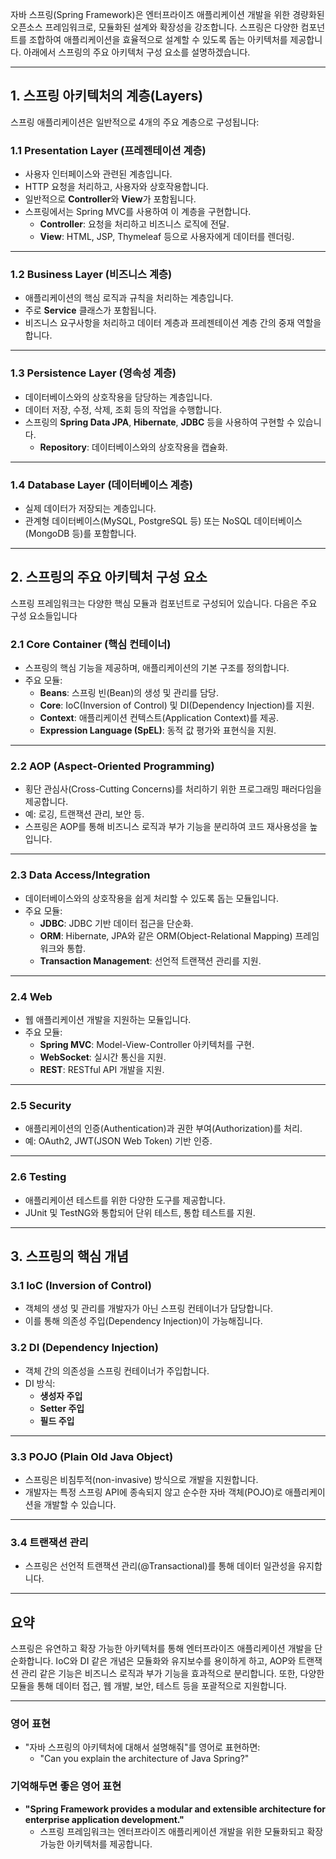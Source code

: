 자바 스프링(Spring Framework)은 엔터프라이즈 애플리케이션 개발을 위한 경량화된 오픈소스 프레임워크로, 모듈화된 설계와 확장성을 강조합니다. 스프링은 다양한 컴포넌트를 조합하여 애플리케이션을 효율적으로 설계할 수 있도록 돕는 아키텍처를 제공합니다. 아래에서 스프링의 주요 아키텍처 구성 요소를 설명하겠습니다.

---

## **1. 스프링 아키텍처의 계층(Layers)**

스프링 애플리케이션은 일반적으로 4개의 주요 계층으로 구성됩니다:

### **1.1 Presentation Layer (프레젠테이션 계층)**
- 사용자 인터페이스와 관련된 계층입니다.
- HTTP 요청을 처리하고, 사용자와 상호작용합니다.
- 일반적으로 **Controller**와 **View**가 포함됩니다.
- 스프링에서는 Spring MVC를 사용하여 이 계층을 구현합니다.
    - **Controller**: 요청을 처리하고 비즈니스 로직에 전달.
    - **View**: HTML, JSP, Thymeleaf 등으로 사용자에게 데이터를 렌더링.

---

### **1.2 Business Layer (비즈니스 계층)**
- 애플리케이션의 핵심 로직과 규칙을 처리하는 계층입니다.
- 주로 **Service** 클래스가 포함됩니다.
- 비즈니스 요구사항을 처리하고 데이터 계층과 프레젠테이션 계층 간의 중재 역할을 합니다.

---

### **1.3 Persistence Layer (영속성 계층)**
- 데이터베이스와의 상호작용을 담당하는 계층입니다.
- 데이터 저장, 수정, 삭제, 조회 등의 작업을 수행합니다.
- 스프링의 **Spring Data JPA**, **Hibernate**, **JDBC** 등을 사용하여 구현할 수 있습니다.
    - **Repository**: 데이터베이스와의 상호작용을 캡슐화.

---

### **1.4 Database Layer (데이터베이스 계층)**
- 실제 데이터가 저장되는 계층입니다.
- 관계형 데이터베이스(MySQL, PostgreSQL 등) 또는 NoSQL 데이터베이스(MongoDB 등)를 포함합니다.

---

## **2. 스프링의 주요 아키텍처 구성 요소**

스프링 프레임워크는 다양한 핵심 모듈과 컴포넌트로 구성되어 있습니다. 다음은 주요 구성 요소들입니다

### **2.1 Core Container (핵심 컨테이너)**
- 스프링의 핵심 기능을 제공하며, 애플리케이션의 기본 구조를 정의합니다.
- 주요 모듈:
    - **Beans**: 스프링 빈(Bean)의 생성 및 관리를 담당.
    - **Core**: IoC(Inversion of Control) 및 DI(Dependency Injection)를 지원.
    - **Context**: 애플리케이션 컨텍스트(Application Context)를 제공.
    - **Expression Language (SpEL)**: 동적 값 평가와 표현식을 지원.

---

### **2.2 AOP (Aspect-Oriented Programming)**
- 횡단 관심사(Cross-Cutting Concerns)를 처리하기 위한 프로그래밍 패러다임을 제공합니다.
- 예: 로깅, 트랜잭션 관리, 보안 등.
- 스프링은 AOP를 통해 비즈니스 로직과 부가 기능을 분리하여 코드 재사용성을 높입니다.

---

### **2.3 Data Access/Integration**
- 데이터베이스와의 상호작용을 쉽게 처리할 수 있도록 돕는 모듈입니다.
- 주요 모듈:
    - **JDBC**: JDBC 기반 데이터 접근을 단순화.
    - **ORM**: Hibernate, JPA와 같은 ORM(Object-Relational Mapping) 프레임워크와 통합.
    - **Transaction Management**: 선언적 트랜잭션 관리를 지원.

---

### **2.4 Web**
- 웹 애플리케이션 개발을 지원하는 모듈입니다.
- 주요 모듈:
    - **Spring MVC**: Model-View-Controller 아키텍처를 구현.
    - **WebSocket**: 실시간 통신을 지원.
    - **REST**: RESTful API 개발을 지원.

---

### **2.5 Security**
- 애플리케이션의 인증(Authentication)과 권한 부여(Authorization)를 처리.
- 예: OAuth2, JWT(JSON Web Token) 기반 인증.

---

### **2.6 Testing**
- 애플리케이션 테스트를 위한 다양한 도구를 제공합니다.
- JUnit 및 TestNG와 통합되어 단위 테스트, 통합 테스트를 지원.

---

## **3. 스프링의 핵심 개념**

### **3.1 IoC (Inversion of Control)**
- 객체의 생성 및 관리를 개발자가 아닌 스프링 컨테이너가 담당합니다.
- 이를 통해 의존성 주입(Dependency Injection)이 가능해집니다.

### **3.2 DI (Dependency Injection)**
- 객체 간의 의존성을 스프링 컨테이너가 주입합니다.
- DI 방식:
    - **생성자 주입**
    - **Setter 주입**
    - **필드 주입**

---

### **3.3 POJO (Plain Old Java Object)**
- 스프링은 비침투적(non-invasive) 방식으로 개발을 지원합니다.
- 개발자는 특정 스프링 API에 종속되지 않고 순수한 자바 객체(POJO)로 애플리케이션을 개발할 수 있습니다.

---

### **3.4 트랜잭션 관리**
- 스프링은 선언적 트랜잭션 관리(@Transactional)를 통해 데이터 일관성을 유지합니다.

---

## **요약**
스프링은 유연하고 확장 가능한 아키텍처를 통해 엔터프라이즈 애플리케이션 개발을 단순화합니다. IoC와 DI 같은 개념은 모듈화와 유지보수를 용이하게 하고, AOP와 트랜잭션 관리 같은 기능은 비즈니스 로직과 부가 기능을 효과적으로 분리합니다. 또한, 다양한 모듈을 통해 데이터 접근, 웹 개발, 보안, 테스트 등을 포괄적으로 지원합니다.

---

### **영어 표현**
- "자바 스프링의 아키텍처에 대해서 설명해줘"를 영어로 표현하면:
    - "Can you explain the architecture of Java Spring?"

### **기억해두면 좋은 영어 표현**
- **"Spring Framework provides a modular and extensible architecture for enterprise application development."**
    - 스프링 프레임워크는 엔터프라이즈 애플리케이션 개발을 위한 모듈화되고 확장 가능한 아키텍처를 제공합니다.